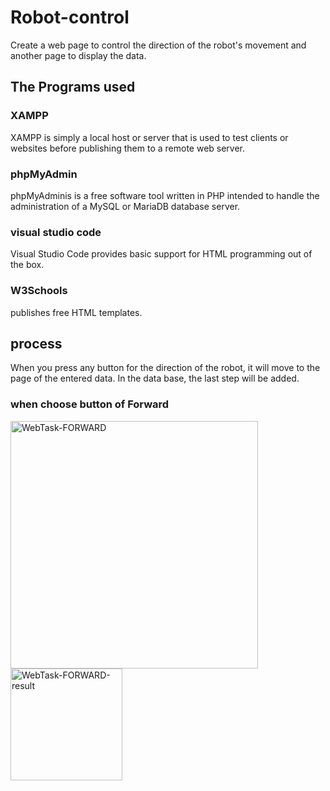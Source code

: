 # Robot-control
Create a web page to control the direction of the robot's movement and another page to display the data.
## The Programs used
### XAMPP
XAMPP is simply a local host or server that is used to test clients or websites before publishing them to a remote web server. 
### phpMyAdmin
phpMyAdminis is a free software tool written in PHP intended to handle the administration of a MySQL or MariaDB database server. 
### visual studio code
Visual Studio Code provides basic support for HTML programming out of the box. 
### W3Schools
publishes free HTML templates.
## process
When you press any button for the direction of the robot, it will move to the page of the entered data. In the data base, the last step will be added.
### when choose button of Forward
<img width="396" alt="WebTask-FORWARD" src="https://github.com/Razanalshaeri/Robot-control/assets/135154136/aba16811-ca1f-45a7-a0f1-22838e05baff">
<img width="179" alt="WebTask-FORWARD-result" src="https://github.com/Razanalshaeri/Robot-control/assets/135154136/01240d58-c32b-445c-acff-0c3633682f16">

